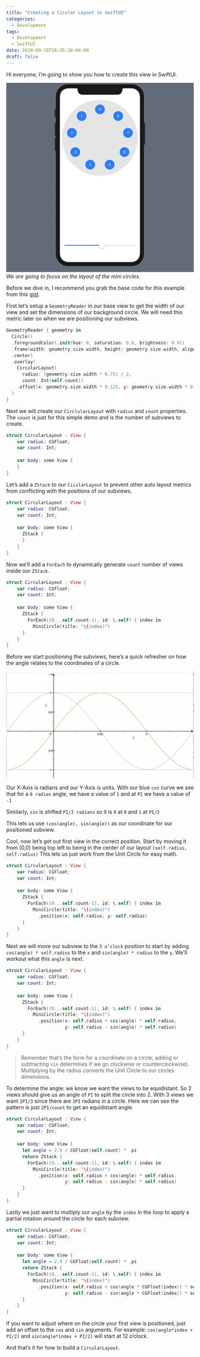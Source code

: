 ```yaml
---
title: "Creating a Cirular Layout in SwiftUI"
categories:
  - Development
tags:
  - Development
  - SwiftUI
date: 2020-09-18T16:35:28-04:00
draft: false
---
```


Hi everyone, I’m going to show you how to create this view in SwiftUI.

![](images/circular_layout.png)
_We are going to focus on the layout of the mini circles._

Before we dive in, I recommend you grab the base code for this example from this
[gist](https://gist.github.com/kayleg/9926c5f8d169fe5789916ee1abc8484e#file-circlelayoutexercise-swift).

First let’s setup a `GeometryReader` in our base view to get the width of our
view and set the dimensions of our background circle. We will need this metric
later on when we are positioning our subviews.

``` swift
GeometryReader { geometry in
  Circle()
  .foregroundColor(.init(hue: 0, saturation: 0.0, brightness: 0.9))
  .frame(width: geometry.size.width, height: geometry.size.width, alignment:
  .center)
  .overlay(
    CircularLayout(
      radius: (geometry.size.width * 0.75) / 2,
      count: Int(self.count))
    .offset(x: geometry.size.width * 0.125, y: geometry.size.width * 0.125)
  )
}
```

Next we will create our `CirclularLayout` with `radius` and `count` properties.
The `count` is just for this simple demo and is the number of subviews to
create.

``` swift
struct CircularLayout : View {
    var radius: CGFloat;
    var count: Int;

    var body: some View {
    }
}
```

Let’s add a `ZStack` to our `CicularLayout` to prevent other auto layout metrics
from conflicting with the positions of our subviews.

``` swift
struct CircularLayout : View {
    var radius: CGFloat;
    var count: Int;

    var body: some View {
      ZStack {
      }
    }
}
```

Now we’ll add a `ForEach` to dynamically generate `count` number of views inside
our `ZStack`.

``` swift
struct CircularLayout : View {
    var radius: CGFloat;
    var count: Int;

    var body: some View {
      ZStack {
        ForEach((0...self.count-1), id: \.self) { index in
          MiniCircle(title: "\(index)")
      }
    }
}
```

Before we start positioning the subviews, here’s a quick refresher on how the
angle relates to the coordinates of a circle.

![](images/circle_coordinates.png)

Our X-Axis is radians and our Y-Axis is units.
With our blue `cos`  curve we see that for a `0 radian` angle, we have a value
of `1` and at `PI` we have a value of `-1`

Similarly,  `sin` is shifted `PI/2 radians` so it is `0`  at `0` and `1` at
`PI/2`

This lets us use `(cos(angle), sin(angle))` as our coordinate for our positioned
subview.

Cool, now let’s get out first view in the correct position.
Start by moving it from (0,0) being top left to being in the center of our
layout `(self.radius, self.radius)` This lets us just work from the Unit Circle
for easy math.

``` swift
struct CircularLayout : View {
    var radius: CGFloat;
    var count: Int;

    var body: some View {
      ZStack {
        ForEach((0...self.count-1), id: \.self) { index in
          MiniCircle(title: "\(index)")
            .position(x: self.radius, y: self.radius)
      }
    }
}
```

Next we will move our subview to the `3 o’clock` position to start by adding
`cos(angle) * self.radius`  to the `x` and `sin(angle) * radius` to the `y`.
We'll workout what this `angle` is next.

``` swift
struct CircularLayout : View {
    var radius: CGFloat;
    var count: Int;

    var body: some View {
      ZStack {
        ForEach((0...self.count-1), id: \.self) { index in
          MiniCircle(title: "\(index)")
            .position(x: self.radius + cos(angle) * self.radius,
                      y: self.radius - sin(angle) * self.radius)
      }
    }
}
```

> Remember that’s the form for a coordinate on a circle; adding or subtracting
> `sin` determines if we go clockwise or counterclockwise). Multiplying by the
> radius converts the Unit Circle to our circles dimensions.

To determine the angle: we know we want the views to be equidistant. So 2 views
should give us an angle of `PI` to split the circle into 2. With 3 views we want
`2PI/3` since there are `2PI` radians in a circle. Here we can see the pattern
is just `2PI/count` to get an equidistant angle.

``` swift
struct CircularLayout : View {
    var radius: CGFloat;
    var count: Int;

    var body: some View {
      let angle = 2.0 / CGFloat(self.count) * .pi
      return ZStack {
        ForEach((0...self.count-1), id: \.self) { index in
          MiniCircle(title: "\(index)")
            .position(x: self.radius + cos(angle) * self.radius,
                      y: self.radius - sin(angle) * self.radius)
      }
    }
}
```

Lastly we just want to multiply our `angle` by the `index` in the loop to apply
a partial rotation around the circle for each subview.

``` swift
struct CircularLayout : View {
    var radius: CGFloat;
    var count: Int;

    var body: some View {
      let angle = 2.0 / CGFloat(self.count) * .pi
      return ZStack {
        ForEach((0...self.count-1), id: \.self) { index in
          MiniCircle(title: "\(index)")
            .position(x: self.radius + cos(angle * CGFloat(index)) * self.radius,
                      y: self.radius - sin(angle * CGFloat(index)) * self.radius)
      }
    }
}
```

If you want to adjust where on the circle your first view is positioned, just
add an offset to the `cos` and `sin` arguments. For example: `cos(angle*index +
PI/2)` and `sin(angle*index + PI/2)` will start at 12 o’clock.

And that’s it for how to build a `CircularLayout`.

